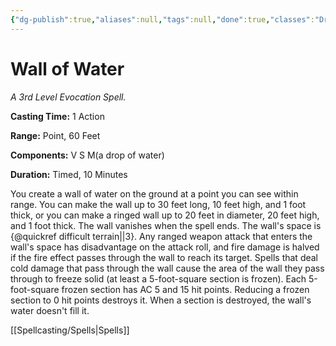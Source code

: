 ```yaml
---
{"dg-publish":true,"aliases":null,"tags":null,"done":true,"classes":"Druid, Sorcerer, Wizard,","spellLevel":3,"school":"Evocation","source":"XGE","permalink":"/spells/wall-of-water/","dgHomeLink":false,"dgPassFrontmatter":true}
---
```


# Wall of Water
*A 3rd Level Evocation Spell.*

**Casting Time:** 1 Action

**Range:** Point, 60 Feet

**Components:** V S M(a drop of water)

**Duration:** Timed, 10 Minutes

You create a wall of water on the ground at a point you can see within range. You can make the wall up to 30 feet long, 10 feet high, and 1 foot thick, or you can make a ringed wall up to 20 feet in diameter, 20 feet high, and 1 foot thick. The wall vanishes when the spell ends. The wall's space is {@quickref difficult terrain||3}.
Any ranged weapon attack that enters the wall's space has disadvantage on the attack roll, and fire damage is halved if the fire effect passes through the wall to reach its target. Spells that deal cold damage that pass through the wall cause the area of the wall they pass through to freeze solid (at least a 5-foot-square section is frozen). Each 5-foot-square frozen section has AC 5 and 15 hit points. Reducing a frozen section to 0 hit points destroys it. When a section is destroyed, the wall's water doesn't fill it.

[[Spellcasting/Spells|Spells]]